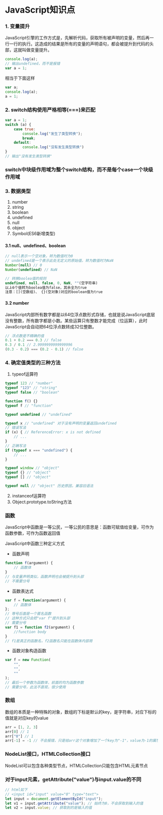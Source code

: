 # JavaScript知识点
### 1. 变量提升
JavaScript引擎的工作方式是，先解析代码，获取所有被声明的变量，然后再一行一行的执行。这造成的结果是所有的变量的声明语句，都会被提升到代码的头部，这就叫做变量提升。
```JavaScript
console.log(a);
// 输出undefined，而不是报错
var a = 1;
```
相当于下面这样
```JavaScript
var a;
console.log(a);
a = 1;
```

### 2. switch结构使用严格相等(===)来匹配
```JavaScript
var a = 1;
switch (a) {
    case true:
        console.log("发生了类型转换");
        break;
    default:
        console.log("没有发生类型转换")
}
// 输出"没有发生类型转换"
```

### switch中块级作用域为整个switch结构，而不是每个case一个块级作用域

### 3. 数据类型
1. number
2. string
3. boolean
4. undefined
5. null
6. object
7. Symbol(ES6新增类型)
#### 3.1 null、undefined、boolean
```JavaScript
// null表示一个空对象，转为数值时为0
// undefined是一个表示此处无定义的原始值，转为数值时为NaN
Number(null) // 0
Number(undefined) // NaN

// 转换boolea值的规则
undefined, null, false, 0, NaN, ""(空字符串)
以上6个值转为boolea值为false，其余全为true
注意：[](空数组)、 {}(空对象)对应的boolean值为true
```
#### 3.2 number
JavaScript内部所有数字都是以64位浮点数形式存储，也就是说JavaScript底层没有整数，所有数字都是小数。某些运算只有整数才能完成（位运算），此时JavaScript会自动把64位浮点数转成32位整数。
```JavaScript
// 浮点数是不精确的值
0.1 + 0.2 === 0.3 // false
0.3 / 0.1 // 2.9999999999999996
(0.3 - 0.2) === (0.2 - 0.1) // false
```

### 4. 确定值类型的三种方法
1. typeof运算符
```JavaScript
typeof 123 // "number"
typeof "123" // "string"
typeof false // "boolean"

function f() {}
typeof f // "function"

typeof undefined // "undefined"

typeof x // "undefined" 对于没有声明的变量返回undefined
// 错误写法
if (x) { // ReferenceError: x is not defined
    // ...
}
// 正确写法
if (typeof x === "undefined") {
    // ...
}

typeof window // "object"
typeof {} // "object"
typeof [] // "object"

typeof null // "object" 历史原因，兼容旧语法
```
2. instanceof运算符
3. Object.prototype.toString方法

### 函数
JavaScript中函数是一等公民，一等公民的意思是：函数可赋值给变量，可作为函数参数，可作为函数返回值

JavaScript中函数三种定义方式
- 函数声明
```javascript
function f(argument) {
    // 函数体
}
// 与变量声明类似，函数声明也会被提升到头部
// 不需要分号
```
- 函数表达式
```javascript
var f = function(argument) {
    // 函数体
};
// 等号后面是一个匿名函数
// 这种方式只会把"var f"提升到头部
// 需要分号
var f1 = function f2(argument) {
    //function body
}
// f1是真正的函数名，f2函数名只能在函数体内部用
```
- 函数对象构造函数
```javascript
var f = new Function(
    "",
    "",
    ""
);
// 最后一个参数为函数体，前面的均为函数参数
// 需要分号，此法不直观，很少使用
```

### 数组
数组的本质是一种特殊的对象，数组的下标是默认的key，是字符串，对应下标的值就是对应key的value
```javascript
arr = [1, 2, 3]
arr[0] // 1
arr["0"] // 1
arr[-1] = -1 // 不会报错，只是给arr这个对象增加了一个key为"-1"，value为-1的属性
```

### NodeList接口，HTMLCollection接口
NodeList可以包含各种类型节点，HTMLCollection只能包含HTML元素节点

### 对于input元素，getAttribute("value")与input.value的不同
```javascript
// html如下
// <input id="input" value="0" type="text">
let input = document.getElementById("input");
let v1 = input.getAttribute("value"); // 始终为0，不会获取到输入的值
let v2 = input.value; // 获取到的是输入的值
```